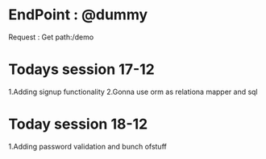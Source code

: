 # EndPoint : @dummy
Request : Get
path:/demo


# Todays session 17-12
 1.Adding signup functionality
 2.Gonna use orm as relationa mapper and sql

 # Today session 18-12

 1.Adding password validation and bunch ofstuff
 
